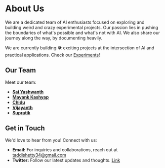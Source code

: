# About Us

We are a dedicated team of AI enthusiasts focused on exploring and building weird and crazy experimental projects. Our passion lies in pushing the boundaries of what's possible and what's not with AI. We also share our journey along the way, by documenting heavily.


We are currently building 🛠️ exciting projects at the intersection of AI and practical applications. Check our [Experiments](./experiments)!



## Our Team
Meet our team:

- **[Sai Yashwanth](https://saiyashwanth.tech)**
- **[Mayank Kashyap](https://www.linkedin.com/in/mayank-kashyap-402065232/)**
- **[Chidu](https://www.linkedin.com/in/siddharth-prakash-771596241/)**
- **[Vijayanth](https://www.linkedin.com/in/vijayant-raj-singh-raghav/)**
- **[Supratik](https://www.linkedin.com/in/supratik-kar-99a99522b/)**


## Get in Touch
We'd love to hear from you! Connect with us:

- **Email:** For inquiries and collaborations, reach out at [taddishetty34@gmail.com](mailto:taddishetty34@gmail.com)
- **Twitter:** Follow our latest updates and thoughts. [Link](https://twitter.com/turilabs)